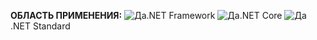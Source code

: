 <Token>**ОБЛАСТЬ ПРИМЕНЕНИЯ:** ![Да](media/yes-icon.png).NET Framework ![Да](media/yes-icon.png).NET Core ![Да](media/yes-icon.png).NET Standard </Token>